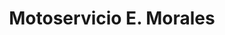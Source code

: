 ---
title: "Motoservicio E. Morales"
url: /zona-19-ciudad-de-guatemala/motoservicio-e-morales/
shop: motocicleta
---